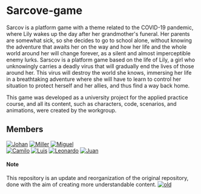 # Sarcove-game

Sarcov is a platform game with a theme related to the COVID-19 pandemic, where Lily wakes up the day after her grandmother's funeral. Her parents are somewhat sick, so she decides to go to school alone, without knowing the adventure that awaits her on the way and how her life and the whole world around her will change forever, as a silent and almost imperceptible enemy lurks. Sarscov is a platform game based on the life of Lily, a girl who unknowingly carries a deadly virus that will gradually end the lives of those around her. This virus will destroy the world she knows, immersing her life in a breathtaking adventure where she will have to learn to control her situation to protect herself and her allies, and thus find a way back home.

This game was developed as a university project for the applied practice course, and all its content, such as characters, code, scenarios, and animations, were created by the workgroup.

## Members

[![Johan](https://img.shields.io/badge/Johan_Santiago_Bernal_Velasquez-green?style=for-the-badge&logo=Github&logoColor=white&labelColor=101010)](https://github.com/Jobernal10)
[![Miller](https://img.shields.io/badge/miller_esteban_arevalo_higuera-green?style=for-the-badge&logo=Github&logoColor=white&labelColor=101010)](https://github.com/Miarevalo3)
[![Miguel](https://img.shields.io/badge/MIGUEL_ANGEL_GARCIA_PERILLA-green?style=for-the-badge&logo=Github&logoColor=white&labelColor=101010)](https://github.com/Miguelito-Poli)
</br>
[![Camilo](https://img.shields.io/badge/Camilo_Alexander_Arias_Guerreo-green?style=for-the-badge&logo=Github&logoColor=white&labelColor=101010)](https://github.com/Guerrero1442)
[![Luis](https://img.shields.io/badge/Luis_Sebastian_Huertas_Torres-green?style=for-the-badge&logo=Github&logoColor=white&labelColor=101010)](https://github.com/Luishuertas02)
[![Leonardo](https://img.shields.io/badge/CRISTIAN_LEONARDO_OLMOS_OLMOS-green?style=for-the-badge&logo=Github&logoColor=white&labelColor=101010)](https://github.com/leonardoohy)
[![Juan](https://img.shields.io/badge/Juan_David_Ovalle_Ocampo-green?style=for-the-badge&logo=Github&logoColor=white&labelColor=101010)](https://github.com/Juanelo2000)

#### Note

This repository is an update and reorganization of the original repository, done with the aim of creating more understandable content.
[![old](https://img.shields.io/badge/Old_Repository-blue?style=for-the-badge&logo=Github&logoColor=white&labelColor=101010)](https://github.com/Jobernal10/Sarcov-Juego)
